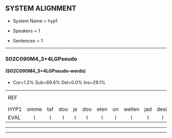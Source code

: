 
## SYSTEM ALIGNMENT

- System Name = hyp1

- Speakers = 1

- Sentences = 1

---

### S02C090M4_3+4LGPseudo

#### (S02C090M4_3+4LGPseudo-words)

- Cor=1.2%	Sub=69.8%	Del=0.0%	Ins=29.1%

|  |  |  |  |  |  |  |  |  |  |  |  |  |  |  |  |  |  |  |  |  |  |  |  |  |  |  |  |  |  |  |  |  |  |  |  |  |  |  |  |  |  |  |  |  |  |  |  |  |  |  |  |  |  |  |  |  |  |  |  |  |  |  |  |  |  |  |  |  |  |  |  |  |  |  |  |  |  |  |  |  |  |  |  |  |  |  |
|:--- |:---:|:---:|:---:|:---:|:---:|:---:|:---:|:---:|:---:|:---:|:---:|:---:|:---:|:---:|:---:|:---:|:---:|:---:|:---:|:---:|:---:|:---:|:---:|:---:|:---:|:---:|:---:|:---:|:---:|:---:|:---:|:---:|:---:|:---:|:---:|:---:|:---:|:---:|:---:|:---:|:---:|:---:|:---:|:---:|:---:|:---:|:---:|:---:|:---:|:---:|:---:|:---:|:---:|:---:|:---:|:---:|:---:|:---:|:---:|:---:|:---:|:---:|:---:|:---:|:---:|:---:|:---:|:---:|:---:|:---:|:---:|:---:|:---:|:---:|:---:|:---:|:---:|:---:|:---:|:---:|:---:|:---:|:---:|:---:|:---:|:---:|
| REF |  |  |  |  |  |  |  |  |  |  |  |  |  |  |  |  |  |  | ometuif | * | toejietsen | oonwijlen | jattesiet | * | * | * | * | deuveltek | * | * | * | gevijdel | sidowaan | * | * | * | * | verpierik | * | * | * | schielendaspen | * | * | * | * | *(verwarring) | * | * | * | jalekrewen | smoralij | * | * | * | * | toineetlijgen | * | * | * | * | * | * | ondermind |  |  |  |  |  |  |  | * | zennebral | ijraspangen | * | * | girdofhaalder | tobbermoeit | poentalschouden | * | verbrakkertje | gerauwejaak | * | *t | * | * |
| HYP1 | omme | taf | doo | je | doo | eten | on | wellen | jad | desit | nure | uvdeenv | stonev | iv | ds | duivel | teck | hu | jate | tony | geverdel | cidoan | spepper | ri | wachten | ne | ek | daarperik | nappel | greew | man | daar | geroen | schelen | daspen | krobuk | lun | er | kabes | teben | varwarinoio | bek | en | beekje | wandeling | jallekrijwen | smorallin | zek | fla | vla | sina | cana | ro | tonetlage | ma | mats | g | i | en | gok | tanten | occht | sten | ondermind | jocoporati | zendebral | ara | spangen | blotten | de | deuf | girdof | helder | tobber | moeid | boentals | heuden | havendeel | ven | pakerte | gerae | jak | hapern | uh | hapenr | en |
| EVAL | I | I | I | I | I | I | I | I | I | I | I | I | I | I | I | I | I | I | S | S | S | S | S | S | S | S | S | S | S | S | S | S | S | S | S | S | S | S | S | S | S | S | S | S | S | S | S | S | S | S | S | S | S | S | S | S | S | S | S | S | S | S | S |  | I | I | I | I | I | I | I | S | S | S | S | S | S | S | S | S | S | S | S | S | S | S |
---

---
